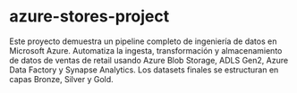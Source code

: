 # azure-stores-project
Este proyecto demuestra un pipeline completo de ingeniería de datos en Microsoft Azure.  Automatiza la ingesta, transformación y almacenamiento de datos de ventas de retail usando  Azure Blob Storage, ADLS Gen2, Azure Data Factory y Synapse Analytics.  Los datasets finales se estructuran en capas Bronze, Silver y Gold.
